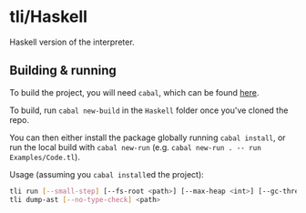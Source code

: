 # tli/Haskell

Haskell version of the interpreter.

## Building & running

To build the project, you will need `cabal`, which can be found [here](https://www.haskell.org/platform/).

To build, run `cabal new-build` in the `Haskell` folder once you've cloned the repo.

You can then either install the package globally running `cabal install`, or run the local build with `cabal new-run` (e.g. `cabal new-run . -- run Examples/Code.tl`).

Usage (assuming you `cabal install`ed the project):

```sh
tli run [--small-step] [--fs-root <path>] [--max-heap <int>] [--gc-threshold <int>] <path>
tli dump-ast [--no-type-check] <path>
```
